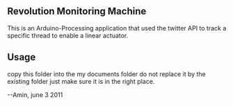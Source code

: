 ## Revolution Monitoring Machine ##

This is an Arduino-Processing application that used the twitter API to track a specific thread to enable a linear actuator. 

## Usage ##

copy this folder into the my documents folder 
do not replace it by the existing folder
just make sure it is in the right place.

--Amin, june 3 2011